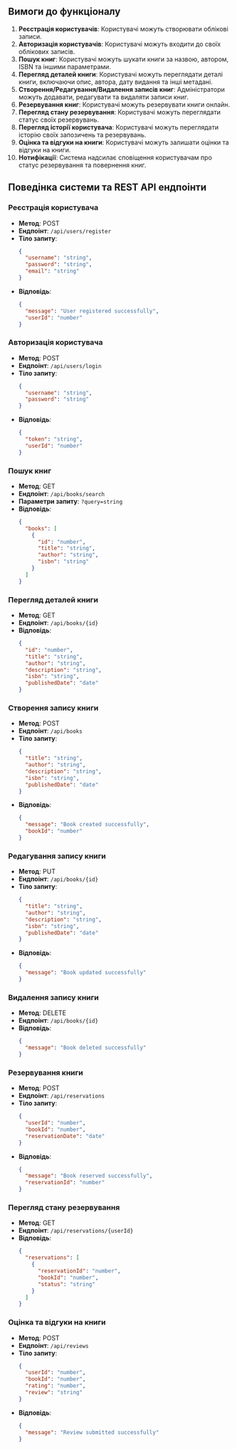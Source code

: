 ## Вимоги до функціоналу

1. **Реєстрація користувачів**: Користувачі можуть створювати облікові записи.
2. **Авторизація користувачів**: Користувачі можуть входити до своїх облікових записів.
3. **Пошук книг**: Користувачі можуть шукати книги за назвою, автором, ISBN та іншими параметрами.
4. **Перегляд деталей книги**: Користувачі можуть переглядати деталі книги, включаючи опис, автора, дату видання та інші метадані.
5. **Створення/Редагування/Видалення записів книг**: Адміністратори можуть додавати, редагувати та видаляти записи книг.
6. **Резервування книг**: Користувачі можуть резервувати книги онлайн.
7. **Перегляд стану резервування**: Користувачі можуть переглядати статус своїх резервувань.
8. **Перегляд історії користувача**: Користувачі можуть переглядати історію своїх запозичень та резервувань.
9. **Оцінка та відгуки на книги**: Користувачі можуть залишати оцінки та відгуки на книги.
10. **Нотифікації**: Система надсилає сповіщення користувачам про статус резервування та повернення книг.

## Поведінка системи та REST API ендпоінти

### Реєстрація користувача
- **Метод**: POST
- **Ендпоінт**: `/api/users/register`
- **Тіло запиту**:
    ```json
    {
      "username": "string",
      "password": "string",
      "email": "string"
    }
    ```
- **Відповідь**:
    ```json
    {
      "message": "User registered successfully",
      "userId": "number"
    }
    ```

### Авторизація користувача
- **Метод**: POST
- **Ендпоінт**: `/api/users/login`
- **Тіло запиту**:
    ```json
    {
      "username": "string",
      "password": "string"
    }
    ```
- **Відповідь**:
    ```json
    {
      "token": "string",
      "userId": "number"
    }
    ```

### Пошук книг
- **Метод**: GET
- **Ендпоінт**: `/api/books/search`
- **Параметри запиту**: `?query=string`
- **Відповідь**:
    ```json
    {
      "books": [
        {
          "id": "number",
          "title": "string",
          "author": "string",
          "isbn": "string"
        }
      ]
    }
    ```

### Перегляд деталей книги
- **Метод**: GET
- **Ендпоінт**: `/api/books/{id}`
- **Відповідь**:
    ```json
    {
      "id": "number",
      "title": "string",
      "author": "string",
      "description": "string",
      "isbn": "string",
      "publishedDate": "date"
    }
    ```

### Створення запису книги
- **Метод**: POST
- **Ендпоінт**: `/api/books`
- **Тіло запиту**:
    ```json
    {
      "title": "string",
      "author": "string",
      "description": "string",
      "isbn": "string",
      "publishedDate": "date"
    }
    ```
- **Відповідь**:
    ```json
    {
      "message": "Book created successfully",
      "bookId": "number"
    }
    ```

### Редагування запису книги
- **Метод**: PUT
- **Ендпоінт**: `/api/books/{id}`
- **Тіло запиту**:
    ```json
    {
      "title": "string",
      "author": "string",
      "description": "string",
      "isbn": "string",
      "publishedDate": "date"
    }
    ```
- **Відповідь**:
    ```json
    {
      "message": "Book updated successfully"
    }
    ```

### Видалення запису книги
- **Метод**: DELETE
- **Ендпоінт**: `/api/books/{id}`
- **Відповідь**:
    ```json
    {
      "message": "Book deleted successfully"
    }
    ```

### Резервування книги
- **Метод**: POST
- **Ендпоінт**: `/api/reservations`
- **Тіло запиту**:
    ```json
    {
      "userId": "number",
      "bookId": "number",
      "reservationDate": "date"
    }
    ```
- **Відповідь**:
    ```json
    {
      "message": "Book reserved successfully",
      "reservationId": "number"
    }
    ```

### Перегляд стану резервування
- **Метод**: GET
- **Ендпоінт**: `/api/reservations/{userId}`
- **Відповідь**:
    ```json
    {
      "reservations": [
        {
          "reservationId": "number",
          "bookId": "number",
          "status": "string"
        }
      ]
    }
    ```

### Оцінка та відгуки на книги
- **Метод**: POST
- **Ендпоінт**: `/api/reviews`
- **Тіло запиту**:
    ```json
    {
      "userId": "number",
      "bookId": "number",
      "rating": "number",
      "review": "string"
    }
    ```
- **Відповідь**:
    ```json
    {
      "message": "Review submitted successfully"
    }
    ```
